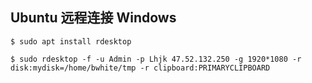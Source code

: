## Ubuntu 远程连接 Windows

```
$ sudo apt install rdesktop

$ sudo rdesktop -f -u Admin -p Lhjk 47.52.132.250 -g 1920*1080 -r disk:mydisk=/home/bwhite/tmp -r clipboard:PRIMARYCLIPBOARD
```
